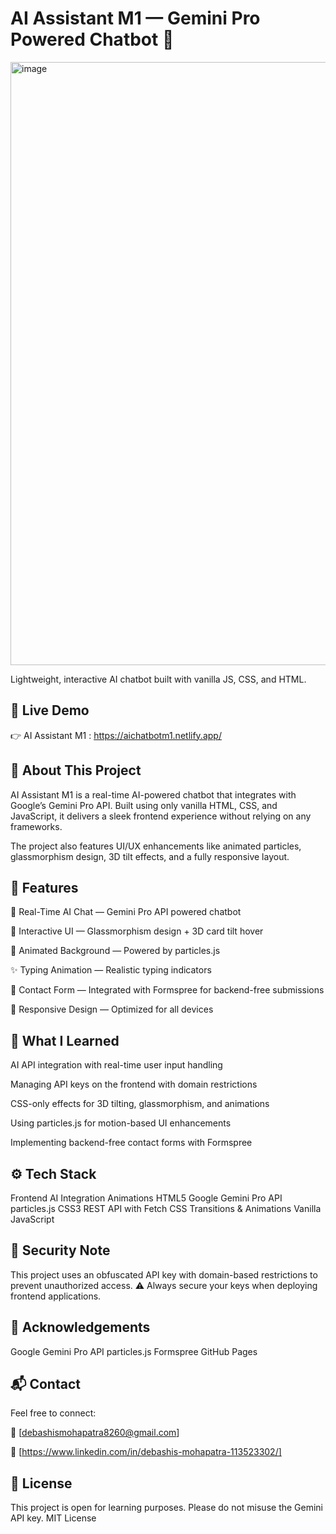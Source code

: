 # AI Assistant M1 — Gemini Pro Powered Chatbot 💬
<img width="1894" height="965" alt="image" src="https://github.com/user-attachments/assets/2cabfce4-8da8-4200-b138-0c8c8660e6ed" />

Lightweight, interactive AI chatbot built with vanilla JS, CSS, and HTML.

## 🚀 Live Demo
👉 AI Assistant M1 :
https://aichatbotm1.netlify.app/

## 📝 About This Project
AI Assistant M1 is a real-time AI-powered chatbot that integrates with Google’s Gemini Pro API.
Built using only vanilla HTML, CSS, and JavaScript, it delivers a sleek frontend experience without relying on any frameworks.

The project also features UI/UX enhancements like animated particles, glassmorphism design, 3D tilt effects, and a fully responsive layout.

## 🎯 Features
💬 Real-Time AI Chat — Gemini Pro API powered chatbot

🎨 Interactive UI — Glassmorphism design + 3D card tilt hover

🌌 Animated Background — Powered by particles.js

✨ Typing Animation — Realistic typing indicators

📩 Contact Form — Integrated with Formspree for backend-free submissions

📱 Responsive Design — Optimized for all devices

## 🧠 What I Learned
AI API integration with real-time user input handling

Managing API keys on the frontend with domain restrictions

CSS-only effects for 3D tilting, glassmorphism, and animations

Using particles.js for motion-based UI enhancements

Implementing backend-free contact forms with Formspree

## ⚙️ Tech Stack
Frontend	AI Integration	Animations
HTML5	Google Gemini Pro API	particles.js
CSS3	REST API with Fetch	CSS Transitions & Animations
Vanilla JavaScript		

## 🔐 Security Note
This project uses an obfuscated API key with domain-based restrictions to prevent unauthorized access.
⚠️ Always secure your keys when deploying frontend applications.

## 🙌 Acknowledgements
Google Gemini Pro API
particles.js
Formspree
GitHub Pages

## 📬 Contact
Feel free to connect:

📧 [debashismohapatra8260@gmail.com]

💼 [https://www.linkedin.com/in/debashis-mohapatra-113523302/]

## 📜 License
This project is open for learning purposes. Please do not misuse the Gemini API key.
MIT License 

